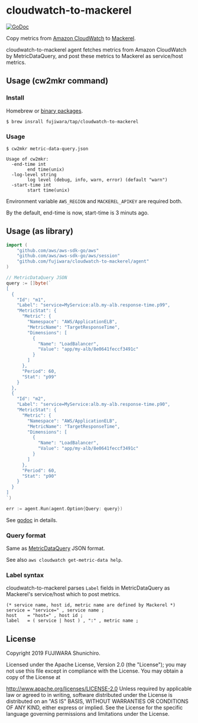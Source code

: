 # cloudwatch-to-mackerel

[![GoDoc](https://godoc.org/github.com/fujiwara/cloudwatch-to-mackerel?status.svg)][godoc]

[godoc]: https://godoc.org/github.com/fujiwara/cloudwatch-to-mackerel

Copy metrics from [Amazon CloudWatch](https://aws.amazon.com/cloudwatch/) to [Mackerel](https://mackerel.io).

cloudwatch-to-mackerel agent fetches metrics from Amazon CloudWatch by MetricDataQuery, and post these metrics to Mackerel as service/host metrics.

## Usage (cw2mkr command)

### Install

Homebrew or [binary packages](https://github.com/fujiwara/cloudwatch-to-mackerel/releases).

```console
$ brew insrall fujiwara/tap/cloudwatch-to-mackerel
```

### Usage

```console
$ cw2mkr metric-data-query.json
```

```
Usage of cw2mkr:
  -end-time int
    	end time(unix)
  -log-level string
    	log level (debug, info, warn, error) (default "warn")
  -start-time int
    	start time(unix)
```

Environment variable `AWS_REGION` and `MACKEREL_APIKEY` are required both.

By the default, end-time is now, start-time is 3 minuts ago.

## Usage (as library)

```go
import (
	"github.com/aws/aws-sdk-go/aws"
	"github.com/aws/aws-sdk-go/aws/session"
	"github.com/fujiwara/cloudwatch-to-mackerel/agent"
)

// MetricDataQuery JSON
query := []byte(`
[
  {
    "Id": "m1",
    "Label": "service=MyService:alb.my-alb.response-time.p99",
    "MetricStat": {
      "Metric": {
        "Namespace": "AWS/ApplicationELB",
        "MetricName": "TargetResponseTime",
        "Dimensions": [
          {
            "Name": "LoadBalancer",
            "Value": "app/my-alb/8e0641feccf3491c"
          }
        ]
      },
      "Period": 60,
      "Stat": "p99"
    }
  },
  {
    "Id": "m2",
    "Label": "service=MyService:alb.my-alb.response-time.p90",
    "MetricStat": {
      "Metric": {
        "Namespace": "AWS/ApplicationELB",
        "MetricName": "TargetResponseTime",
        "Dimensions": [
          {
            "Name": "LoadBalancer",
            "Value": "app/my-alb/8e0641feccf3491c"
          }
        ]
      },
      "Period": 60,
      "Stat": "p90"
    }
  }
]
`)

err := agent.Run(agent.Option{Query: query})
```

See [godoc](https://godoc.org/github.com/fujiwara/cloudwatch-to-mackerel/agent) in details.

### Query format

Same as [MetricDataQuery](https://docs.aws.amazon.com/AmazonCloudWatch/latest/APIReference/API_MetricDataQuery.html) JSON format.

See also `aws cloudwatch get-metric-data help`.

### Label syntax

cloudwatch-to-mackerel parses `Label` fields in MetricDataQuery as Mackerel's service/host which to post metrics.

```ebnf
(* service name, host id, metric name are defined by Mackerel *)
service = "service=" , service name ;
host    = "host=" , host id ;
label   = ( service | host ) , ":" , metric name ;
```

## License

Copyright 2019 FUJIWARA Shunichiro.

Licensed under the Apache License, Version 2.0 (the "License"); you may not use this file except in compliance with the License. You may obtain a copy of the License at

http://www.apache.org/licenses/LICENSE-2.0
Unless required by applicable law or agreed to in writing, software distributed under the License is distributed on an "AS IS" BASIS, WITHOUT WARRANTIES OR CONDITIONS OF ANY KIND, either express or implied. See the License for the specific language governing permissions and limitations under the License.
